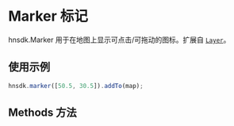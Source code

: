 # Marker 标记

<p>hnsdk.Marker 用于在地图上显示可点击/可拖动的图标。扩展自 <a href="#layer"><code>Layer</code></a>。</p>

<h2 id="marker-example">使用示例</h2>

```js
hnsdk.marker([50.5, 30.5]).addTo(map);
```

<MarkerCreation />

<MarkerOptions />

<InteractiveEvents />

<LayerEvents />

<h2 id="marker-method">Methods 方法</h2>

<MarkerMethods />

<MapEventsMethodsTable :h2Show="true" />